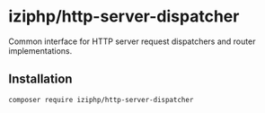 # iziphp/http-server-dispatcher

Common interface for HTTP server request dispatchers and router implementations.

## Installation

```bash
composer require iziphp/http-server-dispatcher
```
